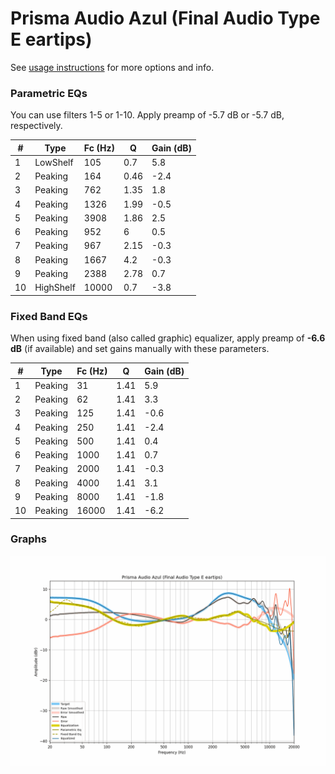 # Prisma Audio Azul (Final Audio Type E eartips)
See [usage instructions](https://github.com/jaakkopasanen/AutoEq#usage) for more options and info.

### Parametric EQs
You can use filters 1-5 or 1-10. Apply preamp of -5.7 dB or -5.7 dB, respectively.

|   # | Type      |   Fc (Hz) |    Q |   Gain (dB) |
|-----|-----------|-----------|------|-------------|
|   1 | LowShelf  |       105 | 0.7  |         5.8 |
|   2 | Peaking   |       164 | 0.46 |        -2.4 |
|   3 | Peaking   |       762 | 1.35 |         1.8 |
|   4 | Peaking   |      1326 | 1.99 |        -0.5 |
|   5 | Peaking   |      3908 | 1.86 |         2.5 |
|   6 | Peaking   |       952 | 6    |         0.5 |
|   7 | Peaking   |       967 | 2.15 |        -0.3 |
|   8 | Peaking   |      1667 | 4.2  |        -0.3 |
|   9 | Peaking   |      2388 | 2.78 |         0.7 |
|  10 | HighShelf |     10000 | 0.7  |        -3.8 |

### Fixed Band EQs
When using fixed band (also called graphic) equalizer, apply preamp of **-6.6 dB** (if available) and set gains manually with these parameters.

|   # | Type    |   Fc (Hz) |    Q |   Gain (dB) |
|-----|---------|-----------|------|-------------|
|   1 | Peaking |        31 | 1.41 |         5.9 |
|   2 | Peaking |        62 | 1.41 |         3.3 |
|   3 | Peaking |       125 | 1.41 |        -0.6 |
|   4 | Peaking |       250 | 1.41 |        -2.4 |
|   5 | Peaking |       500 | 1.41 |         0.4 |
|   6 | Peaking |      1000 | 1.41 |         0.7 |
|   7 | Peaking |      2000 | 1.41 |        -0.3 |
|   8 | Peaking |      4000 | 1.41 |         3.1 |
|   9 | Peaking |      8000 | 1.41 |        -1.8 |
|  10 | Peaking |     16000 | 1.41 |        -6.2 |

### Graphs
![](./Prisma%20Audio%20Azul%20(Final%20Audio%20Type%20E%20eartips).png)
